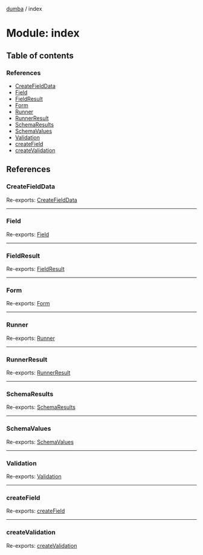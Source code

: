 [dumba](../README.md) / index

# Module: index

## Table of contents

### References

- [CreateFieldData](index.md#createfielddata)
- [Field](index.md#field)
- [FieldResult](index.md#fieldresult)
- [Form](index.md#form)
- [Runner](index.md#runner)
- [RunnerResult](index.md#runnerresult)
- [SchemaResults](index.md#schemaresults)
- [SchemaValues](index.md#schemavalues)
- [Validation](index.md#validation)
- [createField](index.md#createfield)
- [createValidation](index.md#createvalidation)

## References

### CreateFieldData

Re-exports: [CreateFieldData](field.md#createfielddata)

___

### Field

Re-exports: [Field](../classes/field.field-1.md)

___

### FieldResult

Re-exports: [FieldResult](field.md#fieldresult)

___

### Form

Re-exports: [Form](../classes/form.form-1.md)

___

### Runner

Re-exports: [Runner](../classes/runner.runner-1.md)

___

### RunnerResult

Re-exports: [RunnerResult](runner.md#runnerresult)

___

### SchemaResults

Re-exports: [SchemaResults](form.md#schemaresults)

___

### SchemaValues

Re-exports: [SchemaValues](form.md#schemavalues)

___

### Validation

Re-exports: [Validation](../classes/validation.validation-1.md)

___

### createField

Re-exports: [createField](field.md#createfield)

___

### createValidation

Re-exports: [createValidation](validation.md#createvalidation)
